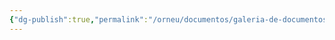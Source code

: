 ```yaml
---
{"dg-publish":true,"permalink":"/orneu/documentos/galeria-de-documentos/"}
---
```


<!-- Hidden image references for publishing --> <div style="display:none;"> ![Orneu/Documentos/Canhão Térmico Experimental.png](/img/user/Orneu/Documentos/Canh%C3%A3o%20T%C3%A9rmico%20Experimental.png) ![[Documentos/image2.jpg\|Documentos/image2.jpg]] ![[Documentos/image3.webp\|Documentos/image3.webp]] <!-- Add all images you want published --> </div>